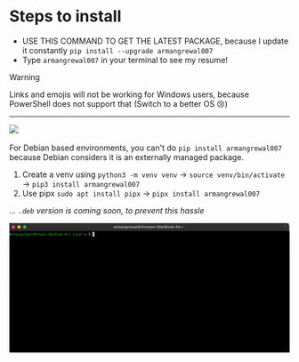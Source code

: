 # Steps to install

- USE THIS COMMAND TO GET THE LATEST PACKAGE, because I update it constantly `pip install --upgrade armangrewal007`
- Type `armangrewal007` in your terminal to see my resume!


> [!WARNING]
> Links and emojis will not be working for Windows users, because PowerShell does not support that (Switch to a better OS 😢)

------------------

<img src="https://icons-theta.vercel.app/icons?i=debian">

For Debian based environments, you can't do `pip install armangrewal007` because Debian considers it is an externally managed package. <br>
1. Create a venv using `python3 -m venv venv` &rarr; `source venv/bin/activate` &rarr; `pip3 install armangrewal007`
2. Use pipx `sudo apt install pipx` &rarr; `pipx install armangrewal007`

_... `.deb` version is coming soon, to prevent this hassle_


<div align="center">
  <img src="armangrewal007-py-v0.1.3.gif" />
</div>
